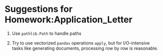 # Suggestions for Homework:Application_Letter

1. Use `pathlib.Path` to handle paths

2. Try to use vectorized `pandas` operations `apply`, but for I/O-intensive tasks like generating documents, processing row by row is reasonable.